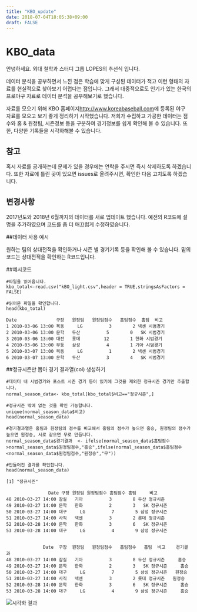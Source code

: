 ```yaml
---
title: "KBO_update"
date: 2018-07-04T18:05:38+09:00
draft: FALSE
---
```


# KBO_data

안녕하세요. 외대 철학과 스터디 그룹 LOPES의 추선식 입니다.

데이터 분석을 공부하면서 느낀 점은 학습에 맞게 구성된 데이터가 적고 이런 형태의 자료를 현실적으로 찾아보기 어렵다는 점입니다. 그래서 대중적으로도 인기가 있는 한국의 프로야구 자료로 데이터 분석을 공부해보기로 했습니다.

자료를 모으기 위해 KBO 홈페이지<http://www.koreabaseball.com>에 등록된 야구 자료를 모으고 보기 좋게 정리하기 시작했습니다.
저희가 수집하고 가공한 데이터는 점수와 홈 & 원정팀, 시즌정보 등을 구분하여 경기정보를 쉽게 확인해 볼 수 있습니다. 또한, 다양한 기록들을 시각화해볼 수 있습니다.

## 참고

혹시 자료를 공개하는데 문제가 있을 경우에는 연락을 주시면 즉시 삭제하도록 하겠습니다. 또한 자료에 틀린 곳이 있으면 issues로 올려주시면, 확인한 다음 고치도록 하겠습니다.

## 변경사항

2017년도와 2018년 6월까지의 데이터를 새로 업데이트 했습니다. 예전의 R코드에 설명을 추가하였으며 코드를 좀 더 매끄럽게 수정하였습니다.

##데이터 사용 예시

원하는 팀의 상대전적을 확인하거나 시즌 별 경기기록 등을 확인해 볼 수 있습니다.
밑의 코드는 상대전적을 확인하는 R코드입니다.

##예시코드

```
#파일을 읽어옵니다.
kbo_total<-read.csv("kBO_light.csv",header = TRUE,stringsAsFactors = FALSE)

#읽어온 파일을 확인합니다.
head(kbo_total)
```
```
Date               구장   원정팀   원정팀점수   홈팀점수  홈팀  비고
1 2010-03-06 13:00 목동     LG          3        2 넥센 시범경기
2 2010-03-06 13:00 문학   두산          5        0   SK 시범경기
3 2010-03-06 13:00 대전   롯데         12        1 한화 시범경기
4 2010-03-06 13:00 무등   삼성          4        1 기아 시범경기
5 2010-03-07 13:00 목동     LG          1        2 넥센 시범경기
6 2010-03-07 13:00 문학   두산          3        4   SK 시범경기
```

##정규시즌만 뽑아 경기 결과열(col) 생성하기

```
#데이터 내 시범경기와 포스트 시즌 경기 등이 있기에 그것을 제외한 정규시즌 경기만 추출합니다.
normal_season_data<- kbo_total[kbo_total$비고=="정규시즌",]

#정규시즌 밖에 없는 것을 확인 가능합니다.
unique(normal_season_data$비고)
head(normal_season_data)

#경기결과열은 홈팀과 원정팀의 점수를 비교해서 홈팀의 점수가 높으면 홈승, 원정팀의 점수가 높으면 원정승, 서로 같으면 무로 만듭니다.
normal_season_data$경기결과  <- ifelse(normal_season_data$홈팀점수>normal_season_data$원정팀점수,"홈승",ifelse(normal_season_data$홈팀점수<normal_season_data$원정팀점수,"원정승","무"))

#만들어진 결과를 확인합니다.
head(normal_season_data)
```

```
[1] "정규시즌"

                Date 구장 원정팀 원정팀점수 홈팀점수 홈팀     비고
48 2010-03-27 14:00 잠실   기아          3        8 두산 정규시즌
49 2010-03-27 14:00 문학   한화          2        3   SK 정규시즌
50 2010-03-27 14:00 대구     LG          7        5 삼성 정규시즌
51 2010-03-27 14:00 사직   넥센          3        2 롯데 정규시즌
52 2010-03-28 14:00 문학   한화          3        6   SK 정규시즌
53 2010-03-28 14:00 대구     LG          4        9 삼성 정규시즌


              Date  구장  원정팀   원정팀점수   홈팀점수   홈팀  비고    경기결과
48 2010-03-27 14:00 잠실   기아          3        8 두산 정규시즌     홈승
49 2010-03-27 14:00 문학   한화          2        3   SK 정규시즌     홈승
50 2010-03-27 14:00 대구     LG          7        5 삼성 정규시즌   원정승
51 2010-03-27 14:00 사직   넥센          3        2 롯데 정규시즌   원정승
52 2010-03-28 14:00 문학   한화          3        6   SK 정규시즌     홈승
53 2010-03-28 14:00 대구     LG          4        9 삼성 정규시즌     홈승

```


![시각화 결과](/images/doosangraph.png)
